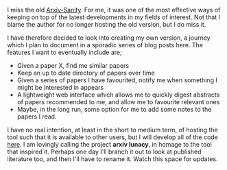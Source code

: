 I miss the old [Arxiv-Sanity](https://arxiv-sanity-lite.com/about). For me, it was one of the most effective ways of keeping on top of the latest developments in my fields of interest. Not that I blame the author for no longer hosting the old version, but I do miss it.

I have therefore decided to look into creating my own version, a journey which I plan to document in a sporadic series of blog posts here. The features I want to eventually include are;

* Given a paper X, find me similar papers
* Keep an up to date directory of papers over time
* Given a series of papers I have favourited, notify me when something I might be interested in appears
* A lightweight web interface which allows me to quickly digest abstracts of papers recommended to me, and allow me to favourite relevant ones
* Maybe, in the long run, some option for me to add some notes to the papers I read.

I have no real intention, at least in the short to medium term, of hosting the tool such that it is available to other users, but I will develop all of the code [here](https://github.com/jimbarrett27/arxiv-lunacy). I am lovingly calling the project **arxiv lunacy**, in homage to the tool that inspired it. Perhaps one day I'll branch it out to look at published literature too, and then I'll have to rename it. Watch this space for updates.
